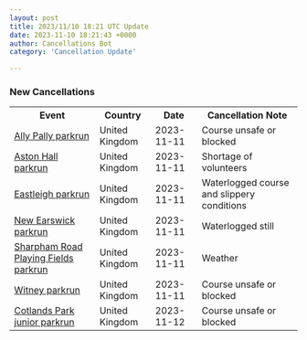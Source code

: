 ```yaml
---
layout: post
title: 2023/11/10 18:21 UTC Update
date: 2023-11-10 18:21:43 +0000
author: Cancellations Bot
category: 'Cancellation Update'

---
```


<h3>New Cancellations</h3>
<div class='hscrollable'>
<table style='width: 100%'>
    <tr>
        <th>Event</th>
        <th>Country</th>
        <th>Date</th>
        <th>Cancellation Note</th>
    </tr>
    <tr>
        <td><a href="https://www.parkrun.org.uk/allypally">Ally Pally parkrun</a></td>
        <td>United Kingdom</td>
        <td>2023-11-11</td>
        <td>Course unsafe or blocked</td>
    </tr>
    <tr>
        <td><a href="https://www.parkrun.org.uk/astonhall">Aston Hall parkrun</a></td>
        <td>United Kingdom</td>
        <td>2023-11-11</td>
        <td>Shortage of volunteers</td>
    </tr>
    <tr>
        <td><a href="https://www.parkrun.org.uk/eastleigh">Eastleigh parkrun</a></td>
        <td>United Kingdom</td>
        <td>2023-11-11</td>
        <td>Waterlogged course and slippery conditions</td>
    </tr>
    <tr>
        <td><a href="https://www.parkrun.org.uk/newearswick">New Earswick parkrun</a></td>
        <td>United Kingdom</td>
        <td>2023-11-11</td>
        <td>Waterlogged still</td>
    </tr>
    <tr>
        <td><a href="https://www.parkrun.org.uk/sharphamroadplayingfields">Sharpham Road Playing Fields parkrun</a></td>
        <td>United Kingdom</td>
        <td>2023-11-11</td>
        <td>Weather</td>
    </tr>
    <tr>
        <td><a href="https://www.parkrun.org.uk/witney">Witney parkrun</a></td>
        <td>United Kingdom</td>
        <td>2023-11-11</td>
        <td>Course unsafe or blocked</td>
    </tr>
    <tr>
        <td><a href="https://www.parkrun.org.uk/cotlandspark-juniors">Cotlands Park junior parkrun</a></td>
        <td>United Kingdom</td>
        <td>2023-11-12</td>
        <td>Course unsafe or blocked</td>
    </tr>
</table>
</div>
